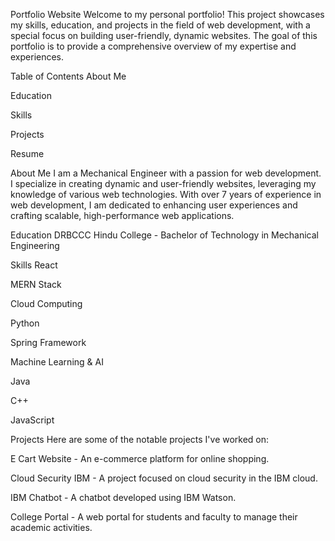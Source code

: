 Portfolio Website
Welcome to my personal portfolio! This project showcases my skills, education, and projects in the field of web development, with a special focus on building user-friendly, dynamic websites. The goal of this portfolio is to provide a comprehensive overview of my expertise and experiences.

Table of Contents
About Me

Education

Skills

Projects

Resume

About Me
I am a Mechanical Engineer with a passion for web development. I specialize in creating dynamic and user-friendly websites, leveraging my knowledge of various web technologies. With over 7 years of experience in web development, I am dedicated to enhancing user experiences and crafting scalable, high-performance web applications.

Education
DRBCCC Hindu College - Bachelor of Technology in Mechanical Engineering

Skills
React

MERN Stack

Cloud Computing

Python

Spring Framework

Machine Learning & AI

Java

C++

JavaScript

Projects
Here are some of the notable projects I've worked on:

E Cart Website - An e-commerce platform for online shopping.

Cloud Security IBM - A project focused on cloud security in the IBM cloud.

IBM Chatbot - A chatbot developed using IBM Watson.

College Portal - A web portal for students and faculty to manage their academic activities.
